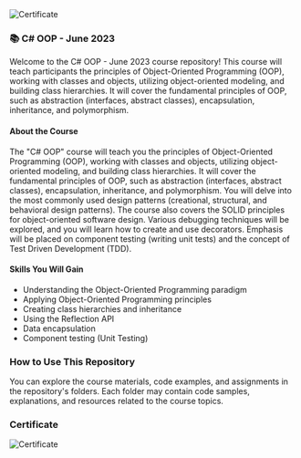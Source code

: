<img src="https://i.imgur.com/aa9wAhV.png" alt="Certificate"/>

### 📚 C# OOP - June 2023

Welcome to the C# OOP - June 2023 course repository! This course will teach participants the principles of Object-Oriented Programming (OOP), working with classes and objects, utilizing object-oriented modeling, and building class hierarchies. It will cover the fundamental principles of OOP, such as abstraction (interfaces, abstract classes), encapsulation, inheritance, and polymorphism.

#### About the Course

The "C# OOP" course will teach you the principles of Object-Oriented Programming (OOP), working with classes and objects, utilizing object-oriented modeling, and building class hierarchies. It will cover the fundamental principles of OOP, such as abstraction (interfaces, abstract classes), encapsulation, inheritance, and polymorphism. You will delve into the most commonly used design patterns (creational, structural, and behavioral design patterns). The course also covers the SOLID principles for object-oriented software design. Various debugging techniques will be explored, and you will learn how to create and use decorators. Emphasis will be placed on component testing (writing unit tests) and the concept of Test Driven Development (TDD).

#### Skills You Will Gain

- Understanding the Object-Oriented Programming paradigm
- Applying Object-Oriented Programming principles
- Creating class hierarchies and inheritance
- Using the Reflection API
- Data encapsulation
- Component testing (Unit Testing)

### How to Use This Repository

You can explore the course materials, code examples, and assignments in the repository's folders. Each folder may contain code samples, explanations, and resources related to the course topics.

### Certificate

![Certificate](https://i.imgur.com/aa9wAhV.png)
